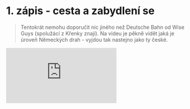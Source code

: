# 1. zápis - cesta a zabydlení se

> Tentokrát nemohu doporučit nic jiného než Deutsche Bahn od Wise Guys (spolužácí z Křenky znají). Na videu je pěkně vidět jaká je úroveň Německých drah - vyjdou tak nastejno jako ty české.

<iframe src="https://www.youtube-nocookie.com/embed/wXjhszy2f9w" title="YouTube video player" frameborder="0" allow="accelerometer; autoplay; clipboard-write; encrypted-media; gyroscope; picture-in-picture" allowfullscreen></iframe>